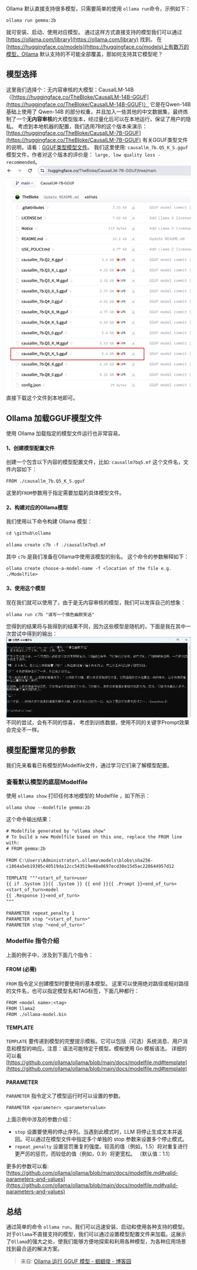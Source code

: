 Ollama 默认直接支持很多模型，只需要简单的使用 `ollama run`命令，示例如下：
```
ollama run gemma:2b
```
就可安装、启动、使用对应模型。
通过这样方式直接支持的模型我们可以通过[https://ollama.com/library](https://ollama.com/library) 找到。
在[https://huggingface.co/models](https://huggingface.co/models)上有数万的模型，Ollama 默认支持的不可能全部覆盖，那如何支持其它模型呢？
## 模型选择
这里我们选择个：无内容审核的大模型：CausalLM-14B（[https://huggingface.co/TheBloke/CausalLM-14B-GGUF](https://huggingface.co/TheBloke/CausalLM-14B-GGUF)）
它是在Qwen-14B基础上使用了 Qwen-14B 的部分权重，并且加入一些其他的中文数据集，最终炼制了一个**无内容审核**的大模型版本，经过量化后可以在本地运行，保证了用户的隐私。
考虑到本地机器的配置，我们选用7B的这个版本来演示：
[https://huggingface.co/TheBloke/CausalLM-7B-GGUF](https://huggingface.co/TheBloke/CausalLM-7B-GGUF)
有关GGUF类型文件的说明，请看：[GGUF类型模型文件](https://mp.weixin.qq.com/s/2C9aqgjBdk623JCgRLJ4gA)。
我们这里使用: `causallm_7b.Q5_K_S.gguf` 模型文件，作者对这个版本的评价是： `large, low quality loss - recommended`。
![image.jpg](../images/a0b53da38e4cd4a55690ac3a0493d891.jpeg)
直接下载这个文件到本地即可。
## Ollama 加载GGUF模型文件
使用 Ollama 加载指定的模型文件运行也非常容易。
#### 1、创建模型配置文件
创建一个包含以下内容的模型配置文件，比如: `causallm7bq5.mf` 这个文件名，文件内容如下：
```
FROM ./causallm_7b.Q5_K_S.gguf
```
这里的`FROM`参数用于指定需要加载的具体模型文件。
#### 2、构建对应的Ollama模型
我们使用以下命令构建 Ollama 模型：
```
cd \github\ollama

ollama create c7b -f ./causallm7bq5.mf
```
其中 `c7b` 是我们准备在Ollama中使用该模型的别名。
这个命令的参数解释如下：
```
ollama create choose-a-model-name -f <location of the file e.g. ./Modelfile>
```
#### 3、使用这个模型
现在我们就可以使用了，由于是无内容审核的模型，我们可以发挥自己的想象：
```
ollama run c7b "请写一个情色幽默笑话"
```
您得到的结果将与我得到的结果不同，因为这些模型是随机的，下面是我在其中一次尝试中得到的输出：
![image.jpg](../images/5d7a83e492306ba1e0c6578d6b2f2864.jpeg)
不同的尝试，会有不同的惊喜，
考虑到训练数据，使用不同的关键字Prompt效果会完全不一样。
## 模型配置常见的参数
我们先来看看已有模型的Modelfile文件，通过学习它们来了解模型配置。
### 查看默认模型的底层Modelfile
使用 `ollama show` 打印任何本地模型的 Modelfile ，如下所示：
```
ollama show --modelfile gemma:2b
```
这个命令输出结果：
```
# Modelfile generated by "ollama show"
# To build a new Modelfile based on this one, replace the FROM line with:
# FROM gemma:2b

FROM C:\Users\Administrator\.ollama\models\blobs\sha256-c1864a5eb19305c40519da12cc543519e48a0697ecd30e15d5ac228644957d12

TEMPLATE """<start_of_turn>user
{{ if .System }}{{ .System }} {{ end }}{{ .Prompt }}<end_of_turn>
<start_of_turn>model
{{ .Response }}<end_of_turn>
"""

PARAMETER repeat_penalty 1
PARAMETER stop "<start_of_turn>"
PARAMETER stop "<end_of_turn>"
```
### Modelfile 指令介绍
上面的例子中，涉及到下面几个指令：
#### FROM (必需)
`FROM` 指令定义创建模型时要使用的基本模型。
这里可以使用绝对路径或相对路径的文件名，也可以指定模型名和TAG标签，下面几种都行：
```
FROM <model name>:<tag>
FROM llama2
FROM ./ollama-model.bin
```
#### TEMPLATE
`TEMPLATE` 要传递到模型的完整提示模板。它可以包括（可选）系统消息、用户消息和模型的响应。注意：语法可能特定于模型。模板使用 Go 模板语法。
详细的可以看 [https://github.com/ollama/ollama/blob/main/docs/modelfile.md#template](https://github.com/ollama/ollama/blob/main/docs/modelfile.md#template)
#### PARAMETER
`PARAMETER` 指令定义了模型运行时可以设置的参数。
```
PARAMETER <parameter> <parametervalue>
```
上面示例中涉及的参数介绍：

- `stop` 设置要使用的停止序列。当遇到此模式时，LLM 将停止生成文本并返回。可以通过在模型文件中指定多个单独的 stop 参数来设置多个停止模式。
- `repeat_penalty` 设置惩罚重复的强度。较高的值（例如，1.5）将对重复进行更严厉的惩罚，而较低的值（例如，0.9）将更宽松。 （默认值：1.1）

更多的参数可以看: [https://github.com/ollama/ollama/blob/main/docs/modelfile.md#valid-parameters-and-values](https://github.com/ollama/ollama/blob/main/docs/modelfile.md#valid-parameters-and-values)
## 总结
通过简单的命令 `ollama run`，我们可以迅速安装、启动和使用各种支持的模型。对于`Ollama`不直接支持的模型，我们可以通过设置模型配置文件来加载。这展示了`Ollama`的强大之处，使我们能够方便地探索和利用各种模型，为各种应用场景找到最合适的解决方案。

> 来自: [Ollama 运行 GGUF 模型 - 蝈蝈俊 - 博客园](https://www.cnblogs.com/ghj1976/p/18063781/ollama-yun-xing-gguf-mo-xing)

